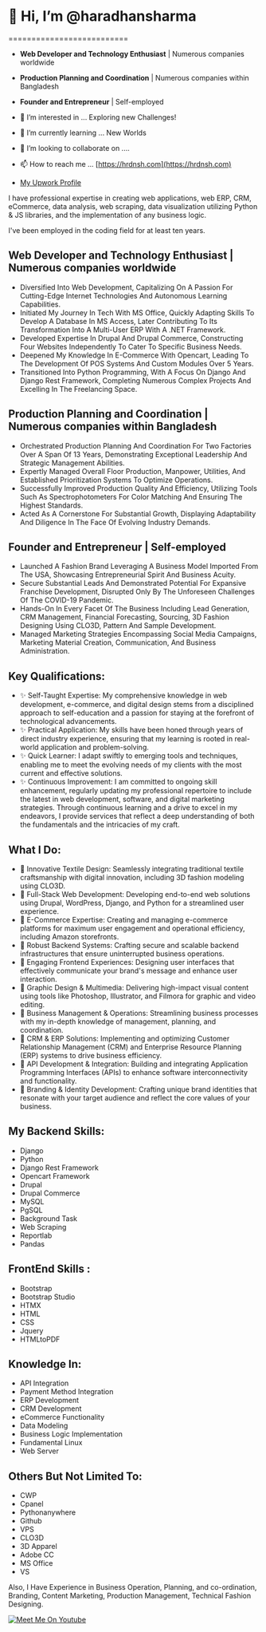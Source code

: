 # 👋 Hi, I’m @haradhansharma
==========================

- **Web Developer and Technology Enthusiast** | Numerous companies worldwide
- **Production Planning and Coordination** | Numerous companies within Bangladesh
- **Founder and Entrepreneur** | Self-employed

- 👀 I’m interested in ... Exploring new Challenges!
- 🌱 I’m currently learning ... New Worlds
- 💞️ I’m looking to collaborate on ....
- 📫 How to reach me ... [https://hrdnsh.com](https://hrdnsh.com)
- [My Upwork Profile](https://www.upwork.com/freelancers/~0166a448a65b1641fb?s=1017484851352698949)

I have professional expertise in creating web applications, web ERP, CRM, eCommerce, data analysis, web scraping, data visualization utilizing Python & JS libraries, and the implementation of any business logic.

I've been employed in the coding field for at least ten years.

## Web Developer and Technology Enthusiast | Numerous companies worldwide
- Diversified Into Web Development, Capitalizing On A Passion For Cutting-Edge Internet Technologies And Autonomous Learning Capabilities.
- Initiated My Journey In Tech With MS Office, Quickly Adapting Skills To Develop A Database In MS Access, Later Contributing To Its Transformation Into A Multi-User ERP With A .NET Framework.
- Developed Expertise In Drupal And Drupal Commerce, Constructing Four Websites Independently To Cater To Specific Business Needs.
- Deepened My Knowledge In E-Commerce With Opencart, Leading To The Development Of POS Systems And Custom Modules Over 5 Years.
- Transitioned Into Python Programming, With A Focus On Django And Django Rest Framework, Completing Numerous Complex Projects And Excelling In The Freelancing Space.

## Production Planning and Coordination | Numerous companies within Bangladesh
- Orchestrated Production Planning And Coordination For Two Factories Over A Span Of 13 Years, Demonstrating Exceptional Leadership And Strategic Management Abilities.
- Expertly Managed Overall Floor Production, Manpower, Utilities, And Established Prioritization Systems To Optimize Operations.
- Successfully Improved Production Quality And Efficiency, Utilizing Tools Such As Spectrophotometers For Color Matching And Ensuring The Highest Standards.
- Acted As A Cornerstone For Substantial Growth, Displaying Adaptability And Diligence In The Face Of Evolving Industry Demands.

## Founder and Entrepreneur | Self-employed
- Launched A Fashion Brand Leveraging A Business Model Imported From The USA, Showcasing Entrepreneurial Spirit And Business Acuity.
- Secure Substantial Leads And Demonstrated Potential For Expansive Franchise Development, Disrupted Only By The Unforeseen Challenges Of The COVID-19 Pandemic.
- Hands-On In Every Facet Of The Business Including Lead Generation, CRM Management, Financial Forecasting, Sourcing, 3D Fashion Designing Using CLO3D, Pattern And Sample Development.
- Managed Marketing Strategies Encompassing Social Media Campaigns, Marketing Material Creation, Communication, And Business Administration.

## Key Qualifications:
- ✨ Self-Taught Expertise: My comprehensive knowledge in web development, e-commerce, and digital design stems from a disciplined approach to self-education and a passion for staying at the forefront of technological advancements.
- ✨ Practical Application: My skills have been honed through years of direct industry experience, ensuring that my learning is rooted in real-world application and problem-solving.
- ✨ Quick Learner: I adapt swiftly to emerging tools and techniques, enabling me to meet the evolving needs of my clients with the most current and effective solutions.
- ✨ Continuous Improvement: I am committed to ongoing skill enhancement, regularly updating my professional repertoire to include the latest in web development, software, and digital marketing strategies. Through continuous learning and a drive to excel in my endeavors, I provide services that reflect a deep understanding of both the fundamentals and the intricacies of my craft.

## What I Do:
- 🌻 Innovative Textile Design: Seamlessly integrating traditional textile craftsmanship with digital innovation, including 3D fashion modeling using CLO3D.
- 🌻 Full-Stack Web Development: Developing end-to-end web solutions using Drupal, WordPress, Django, and Python for a streamlined user experience.
- 🌻 E-Commerce Expertise: Creating and managing e-commerce platforms for maximum user engagement and operational efficiency, including Amazon storefronts.
- 🌻 Robust Backend Systems: Crafting secure and scalable backend infrastructures that ensure uninterrupted business operations.
- 🌻 Engaging Frontend Experiences: Designing user interfaces that effectively communicate your brand's message and enhance user interaction.
- 🌻 Graphic Design & Multimedia: Delivering high-impact visual content using tools like Photoshop, Illustrator, and Filmora for graphic and video editing.
- 🌻 Business Management & Operations: Streamlining business processes with my in-depth knowledge of management, planning, and coordination.
- 🌻 CRM & ERP Solutions: Implementing and optimizing Customer Relationship Management (CRM) and Enterprise Resource Planning (ERP) systems to drive business efficiency.
- 🌻 API Development & Integration: Building and integrating Application Programming Interfaces (APIs) to enhance software interconnectivity and functionality.
- 🌻 Branding & Identity Development: Crafting unique brand identities that resonate with your target audience and reflect the core values of your business.

## My Backend Skills:
- Django
- Python
- Django Rest Framework
- Opencart Framework
- Drupal
- Drupal Commerce
- MySQL
- PgSQL
- Background Task
- Web Scraping
- Reportlab
- Pandas

## FrontEnd Skills :
- Bootstrap
- Bootstrap Studio
- HTMX
- HTML
- CSS
- Jquery
- HTMLtoPDF

## Knowledge In:
- API Integration
- Payment Method Integration
- ERP Development
- CRM Development
- eCommerce Functionality
- Data Modeling
- Business Logic Implementation
- Fundamental Linux
- Web Server

## Others But Not Limited To:
- CWP
- Cpanel
- Pythonanywhere
- Github
- VPS
- CLO3D
- 3D Apparel 
- Adobe CC
- MS Office
- VS

Also, I Have Experience in Business Operation, Planning, and co-ordination, Branding, Content Marketing, Production Management, Technical Fashion Designing.

[![Meet Me On Youtube](https://img.youtube.com/vi/YTFfBlgcYMs/maxresdefault.jpg)](https://www.youtube.com/watch?v=YTFfBlgcYMs)

